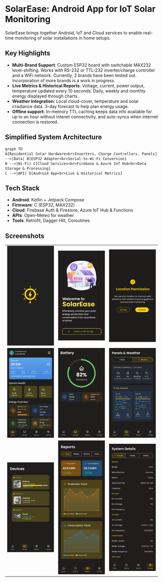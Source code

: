 # SolarEase: Android App for IoT Solar Monitoring

SolarEase brings together Android, IoT and Cloud services to enable real-time monitoring of solar installations in home setups.


## Key Highlights
- **Multi-Brand Support**: Custom ESP32 board with switchable MAX232 level-shifting. Works with RS-232 or TTL-232 inverter/charge controller and a WiFi network. Currently, 2 brands have been tested out. Incorporation of more brands is a work in progress.
- **Live Metrics & Historical Reports**: Voltage, current, power output, temperature updated every 10 seconds. Daily, weekly and monthly energy displayed through charts.
- **Weather Integration**: Local cloud-cover, temperature and solar irradiance data. 3-day forecast to help plan energy usage.
- **Offline support**: In-memory TTL caching keeps data info available for up to an hour without intenet connectivity, and auto-syncs when internet connection is restored.

## Simplified System Architecture

```mermaid
graph TD
A[Residential Solar Hardware<br>Inverters, Charge Controllers, Panels] -->|Data| B[ESP32 Adapter<br>Serial-to-Wi-Fi Conversion]
B -->|Wi-Fi| C[Cloud Services<br>Firebase & Azure IoT Hub<br>Data Storage & Processing]
C -->|API| D[Android App<br>Live & Historical Metrics]
```

## Tech Stack
-   **Android**: Kotlin + Jetpack Compose
-   **Firmware**: C (ESP32, MAX232)
-   **Cloud**: Firebase Auth & Firestore, Azure IoT Hub & Functions
-   **APIs**: Open-Meteo for weather
-   **Tools**: Retrofit, Dagger Hilt, Coroutines

## Screenshots

<table>
  <tr>
    <td><img src="screenshots/splash.png" alt="Splash Screen" width="250"/></td>
    <td><img src="screenshots/onboarding.jpg" alt="Onboarding Screen" width="250"/></td>
    <td><img src="screenshots/location.png" alt="Location Screen" width="250"/></td>
  </tr>
  <tr>
    <td><img src="screenshots/home.jpg" alt="Home Screen" width="250"/></td>
    <td><img src="screenshots/battery.jpg" alt="Battery Screen" width="250"/></td>
    <td><img src="screenshots/weather.jpg" alt="Weather Screen" width="250"/></td>
  </tr>
  <tr>
    <td><img src="screenshots/devices.jpg" alt="Devices Screen" width="250"/></td>
    <td><img src="screenshots/reports.jpg" alt="Reports Screen" width="250"/></td>
    <td><img src="screenshots/system-details.jpg" alt="System Details Screen" width="250"/></td>
  </tr>
</table>
